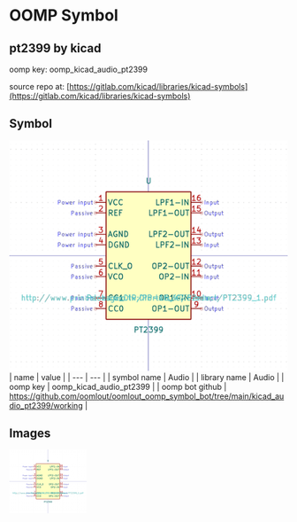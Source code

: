 # OOMP Symbol  
## pt2399  by kicad  
  
oomp key: oomp_kicad_audio_pt2399  
  
source repo at: [https://gitlab.com/kicad/libraries/kicad-symbols](https://gitlab.com/kicad/libraries/kicad-symbols)  
## Symbol  
  
[![working.png](working_600.png)](working.png)  
| name | value | 
| --- | --- | 
| symbol name | Audio | 
| library name | Audio | 
| oomp key | oomp_kicad_audio_pt2399 | 
| oomp bot github | https://github.com/oomlout/oomlout_oomp_symbol_bot/tree/main/kicad_audio_pt2399/working | 
## Images  
  
[![working.png](working_140.png)](working.png)  
